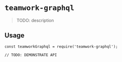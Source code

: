 # `teamwork-graphql`

> TODO: description

## Usage

```
const teamworkGraphql = require('teamwork-graphql');

// TODO: DEMONSTRATE API
```
